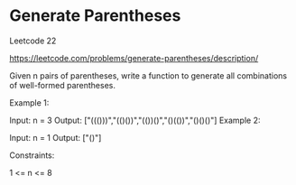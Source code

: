 # Generate Parentheses

Leetcode 22

https://leetcode.com/problems/generate-parentheses/description/



Given n pairs of parentheses, write a function to generate all combinations of well-formed parentheses.

 

Example 1:

Input: n = 3
Output: ["((()))","(()())","(())()","()(())","()()()"]
Example 2:

Input: n = 1
Output: ["()"]
 

Constraints:

1 <= n <= 8
